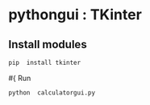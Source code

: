 # pythongui : TKinter

## Install  modules
```python
pip  install tkinter
```

#{ Run
```
python  calculatorgui.py
```